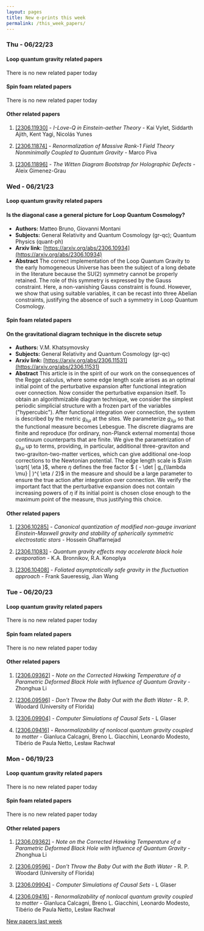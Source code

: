 ```yaml
---
layout: pages
title: New e-prints this week
permalink: /this_week_papers/
---
```




### Thu - 06/22/23

#### Loop quantum gravity related papers

There is no new related paper today 

#### Spin foam related papers

There is no new related paper today 



#### Other related papers

1. [[2306.11930]](https://arxiv.org/abs/2306.11930) - *I-Love-Q in Einstein-aether Theory* - Kai Vylet, Siddarth Ajith, Kent Yagi, Nicolás Yunes

1. [[2306.11874]](https://arxiv.org/abs/2306.11874) - *Renormalization of Massive Rank-1 Field Theory Nonminimally Coupled to  Quantum Gravity* - Marco Piva

1. [[2306.11896]](https://arxiv.org/abs/2306.11896) - *The Witten Diagram Bootstrap for Holographic Defects* - Aleix Gimenez-Grau



### Wed - 06/21/23

#### Loop quantum gravity related papers

#### **Is the diagonal case a general picture for Loop Quantum Cosmology?**
 - **Authors:** Matteo Bruno, Giovanni Montani
 - **Subjects:** General Relativity and Quantum Cosmology (gr-qc); Quantum Physics (quant-ph)
 - **Arxiv link:** [https://arxiv.org/abs/2306.10934](https://arxiv.org/abs/2306.10934)
 - **Abstract**
 The correct implementation of the Loop Quantum Gravity to the early homogeneous Universe has been the subject of a long debate in the literature because the SU(2) symmetry cannot be properly retained. The role of this symmetry is expressed by the Gauss constraint. Here, a non-vanishing Gauss constraint is found. However, we show that using suitable variables, it can be recast into three Abelian constraints, justifying the absence of such a symmetry in Loop Quantum Cosmology. 

#### Spin foam related papers

#### **On the gravitational diagram technique in the discrete setup**
 - **Authors:** V.M. Khatsymovsky
 - **Subjects:** General Relativity and Quantum Cosmology (gr-qc)
 - **Arxiv link:** [https://arxiv.org/abs/2306.11531](https://arxiv.org/abs/2306.11531)
 - **Abstract**
 This article is in the spirit of our work on the consequences of the Regge calculus, where some edge length scale arises as an optimal initial point of the perturbative expansion after functional integration over connection. Now consider the perturbative expansion itself. To obtain an algorithmizable diagram technique, we consider the simplest periodic simplicial structure with a frozen part of the variables ("hypercubic"). After functional integration over connection, the system is described by the metric $g_{\lambda \mu}$ at the sites. We parameterize $g_{\lambda \mu}$ so that the functional measure becomes Lebesgue. The discrete diagrams are finite and reproduce (for ordinary, non-Planck external momenta) those continuum counterparts that are finite. We give the parametrization of $g_{\lambda \mu}$ up to terms, providing, in particular, additional three-graviton and two-graviton-two-matter vertices, which can give additional one-loop corrections to the Newtonian potential. The edge length scale is $\sim \sqrt{ \eta }$, where $\eta$ defines the free factor $ ( - \det \| g_{\lambda \mu} \| )^{ \eta / 2}$ in the measure and should be a large parameter to ensure the true action after integration over connection. We verify the important fact that the perturbative expansion does not contain increasing powers of $\eta$ if its initial point is chosen close enough to the maximum point of the measure, thus justifying this choice. 



#### Other related papers

1. [[2306.10285]](https://arxiv.org/abs/2306.10285) - *Canonical quantization of modified non-gauge invariant Einstein-Maxwell  gravity and stability of spherically symmetric electrostatic stars* - Hossein Ghaffarnejad

1. [[2306.11083]](https://arxiv.org/abs/2306.11083) - *Quantum gravity effects may accelerate black hole evaporation* - K.A. Bronnikov, R.A. Konoplya

1. [[2306.10408]](https://arxiv.org/abs/2306.10408) - *Foliated asymptotically safe gravity in the fluctuation approach* - Frank Saueressig, Jian Wang



### Tue - 06/20/23

#### Loop quantum gravity related papers

There is no new related paper today 

#### Spin foam related papers

There is no new related paper today 



#### Other related papers

1. [[2306.09362]](https://arxiv.org/abs/2306.09362) - *Note on the Corrected Hawking Temperature of a Parametric Deformed Black  Hole with Influence of Quantum Gravity* - Zhonghua Li

1. [[2306.09596]](https://arxiv.org/abs/2306.09596) - *Don't Throw the Baby Out with the Bath Water* - R. P. Woodard (University of Florida)

1. [[2306.09904]](https://arxiv.org/abs/2306.09904) - *Computer Simulations of Causal Sets* - L Glaser

1. [[2306.09416]](https://arxiv.org/abs/2306.09416) - *Renormalizability of nonlocal quantum gravity coupled to matter* - Gianluca Calcagni, Breno L. Giacchini, Leonardo Modesto, Tibério de Paula Netto, Lesław Rachwał



### Mon - 06/19/23

#### Loop quantum gravity related papers

There is no new related paper today 

#### Spin foam related papers

There is no new related paper today 



#### Other related papers

1. [[2306.09362]](https://arxiv.org/abs/2306.09362) - *Note on the Corrected Hawking Temperature of a Parametric Deformed Black  Hole with Influence of Quantum Gravity* - Zhonghua Li

1. [[2306.09596]](https://arxiv.org/abs/2306.09596) - *Don't Throw the Baby Out with the Bath Water* - R. P. Woodard (University of Florida)

1. [[2306.09904]](https://arxiv.org/abs/2306.09904) - *Computer Simulations of Causal Sets* - L Glaser

1. [[2306.09416]](https://arxiv.org/abs/2306.09416) - *Renormalizability of nonlocal quantum gravity coupled to matter* - Gianluca Calcagni, Breno L. Giacchini, Leonardo Modesto, Tibério de Paula Netto, Lesław Rachwał






[New papers last week]({{site.url}}/archived/weekly/pre-prints/2023/06/19/archived_weekly_papers.html)
